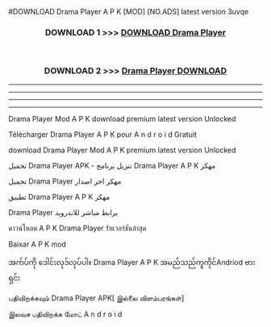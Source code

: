 #DOWNLOAD Drama Player  A P K [MOD] [NO.ADS] latest version 3uvqe



<div align="center">

<h3>DOWNLOAD 1 >>> <a href="https://teeasianyam.web.app?sq=Drama Player ">DOWNLOAD Drama Player  </a></h3><br>

<h3>DOWNLOAD 2 >>> <a href="https://teeasianyam.web.app?sq=Drama Player  ">Drama Player   DOWNLOAD </a></h3>

</div>


----------------------------------------------------------

----------------------------------------------------------

----------------------------------------------------------

----------------------------------------------------------


Drama Player   Mod A P K download premium latest version Unlocked

Télécharger Drama Player   A P K pour A n d r o i d Gratuit

download Drama Player   Mod A P K premium latest version Unlocked

تحميل Drama Player   APK - تنزيل برنامج Drama Player   A P K مهكر

تحميل Drama Player   مهكر اخر اصدار

تطبيق Drama Player   A P K مهكر

Drama Player   برابط مباشر للاندرويد

ดาวน์โหลด A P K Drama Player   รับเวอร์ชันล่าสุด

Baixar A P K mod

အက်ပ်ကို ဒေါင်းလုဒ်လုပ်ပါ။ Drama Player   A P K အမည်သည်ကူကိုင်Andriod ဗားရှင်း

பதிவிறக்கவும் Drama Player   APK[ இல்லை விளம்பரங்கள்] 
 
இலவச பதிவிறக்க மோட் A n d r o i d



